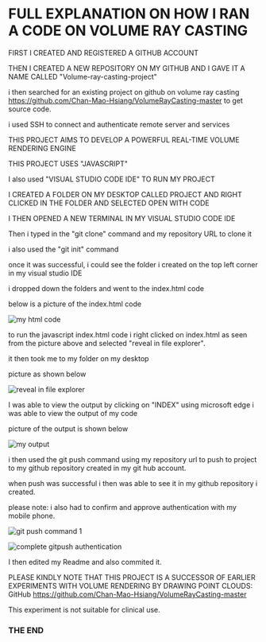 # FULL EXPLANATION ON HOW I RAN A CODE ON VOLUME RAY CASTING

FIRST I CREATED AND REGISTERED A GITHUB ACCOUNT

THEN I CREATED A NEW REPOSITORY ON MY GITHUB AND I GAVE IT A NAME CALLED "Volume-ray-casting-project"

i then searched for an existing project on github on volume ray casting https://github.com/Chan-Mao-Hsiang/VolumeRayCasting-master
to get source code.



i used SSH to connect and authenticate remote server and services

THIS PROJECT AIMS TO DEVELOP A POWERFUL REAL-TIME VOLUME RENDERING ENGINE


THIS PROJECT USES "JAVASCRIPT" 

I also used "VISUAL STUDIO CODE IDE" TO RUN MY PROJECT

 I CREATED A FOLDER ON MY DESKTOP CALLED PROJECT AND RIGHT CLICKED IN THE FOLDER AND SELECTED OPEN WITH CODE
 
 I THEN OPENED A NEW TERMINAL IN MY VISUAL STUDIO CODE IDE
 
 Then i typed in the  "git clone" command  and my repository URL to clone it
 
 i also used the "git init" command
 
 once it was successful, i could see the folder i created on the top left corner in my visual studio IDE
 
 i dropped down the folders and went to the index.html code
 
 below is a picture of the index.html code
 
 
 
 ![my html code](https://github.com/nwalablessing/volumeray-casting-project/assets/106828675/a7d4826b-32ef-4656-964f-07d65dfc9a21)


to run the javascript index.html code i right clicked on index.html as seen from the picture above and selected "reveal in file explorer".

it then took me to my folder on my desktop

picture as shown below



![reveal in file explorer](https://github.com/nwalablessing/volumeray-casting-project/assets/106828675/b88410ff-6bb9-4f15-8078-949150ded791)

I was able to view the output by clicking on "INDEX" using microsoft edge i was able to view the output of my code

picture of the output is shown below

![my output](https://github.com/nwalablessing/volumeray-casting-project/assets/106828675/803e8589-595e-43cb-a7c5-9940b4a870e4)


i then used the git push command using my repository url to push to project to my github repository created in my git hub account.

when push was successful i then was able to see it in my github repository i created.

please note: i also had to confirm and approve authentication with my mobile phone.

![git push command 1](https://github.com/nwalablessing/volumeray-casting-project/assets/106828675/e7e02aa0-f059-4d43-b209-7595fc496479)



![complete gitpush authentication](https://github.com/nwalablessing/volumeray-casting-project/assets/106828675/634b181e-f3c8-4ca3-b6c3-6e6ff58ab083)

I then edited my Readme and also commited it.

PLEASE KINDLY NOTE THAT THIS PROJECT IS A SUCCESSOR OF EARLIER EXPERIMENTS WITH VOLUME RENDERING BY DRAWING POINT CLOUDS: GitHub https://github.com/Chan-Mao-Hsiang/VolumeRayCasting-master

This experiment is not suitable for clinical use.

### THE END
